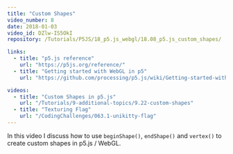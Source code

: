 ```yaml
---
title: "Custom Shapes"
video_number: 8
date: 2018-01-03
video_id: DZlw-IS5OkI
repository: /Tutorials/P5JS/18_p5.js_webgl/18.08_p5.js_custom_shapes/

links:
  - title: "p5.js reference"
    url: "https://p5js.org/reference/"
  - title: "Getting started with WebGL in p5"
    url: "https://github.com/processing/p5.js/wiki/Getting-started-with-WebGL-in-p5"

videos:
  - title: "Custom Shapes in p5.js"
    url: "/Tutorials/9-additional-topics/9.22-custom-shapes"
  - title: "Texturing Flag"
    url: "/CodingChallenges/063.1-unikitty-flag"
---
```

In this video I discuss how to use `beginShape()`, `endShape()` and `vertex()` to create custom shapes in p5.js / WebGL.
